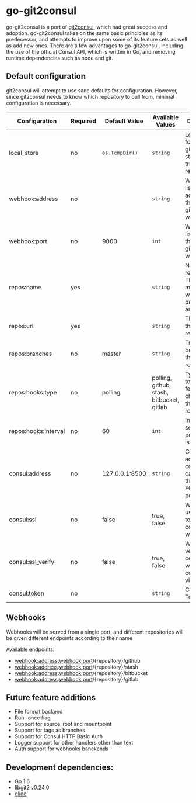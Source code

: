 # go-git2consul

go-git2consul is a port of [git2consul](https://github.com/Cimpress-MCP/git2consul), which had great success and adoption. go-git2consul takes on the same basic principles as its predecessor, and attempts to improve upon some of its feature sets as well as add new ones. There are a few advantages to go-git2consul, including the use of the official Consul API, which is written in Go, and removing runtime dependencies such as node and git.

## Default configuration

git2consul will attempt to use sane defaults for configuration. However, since git2consul needs to know which repository to pull from, minimal configuration is necessary.

| Configuration        | Required | Default Value  | Available Values                           | Description
|----------------------|----------|----------------|--------------------------------------------| -----------
| local_store          | no       | `os.TempDir()` | `string`                                   | Local cache for git2consul to store its tracked repositories
| webhook:address      | no       |                | `string`                                   | Webhook listener address that that git2consul will be using
| webhook:port         | no       | 9000           | `int`                                      | Webhook listener port that that git2consul will be using
| repos:name           | yes      |                | `string`                                   | Name of the repository. This will match the webhook path, if any are enabled
| repos:url            | yes      |                | `string`                                   | The URL of the repository
| repos:branches       | no       | master         | `string`                                   | Tracking branches of the repository
| repos:hooks:type     | no       | polling        |  polling, github, stash, bitbucket, gitlab | Type of hook to use to fetch changes on the repository
| repos:hooks:interval | no       | 60             | `int`                                      | Interval, in seconds, to poll if polling is enabled
| consul:address       | no       | 127.0.0.1:8500 | `string`                                   | Consul address to connect to. It can be either the IP or FQDN with port included
| consul:ssl           | no       | false          | true, false                                | Whether to use HTTPS to communicate with Consul
| consul:ssl_verify    | no       | false          | true, false                                | Whether to verify certificates when connecting via SSL
| consul:token         | no       |                | `string`                                   | Consul API Token

## Webhooks

Webhooks will be served from a single port, and different repositories will be given different endpoints according to their name

Available endpoints:

* <webhook:address>:<webhook:port>/{repository}/github
* <webhook:address>:<webhook:port>/{repository}/stash
* <webhook:address>:<webhook:port>/{repository}/bitbucket
* <webhook:address>:<webhook:port>/{repository}/gitlab

## Future feature additions
* File format backend
* Run -once flag
* Support for source_root and mountpoint
* Support for tags as branches
* Support for Consul HTTP Basic Auth
* Logger support for other handlers other than text
* Auth support for webhooks banckends


## Development dependencies:
* Go 1.6
* libgit2 v0.24.0
* [glide](https://github.com/Masterminds/glide)
